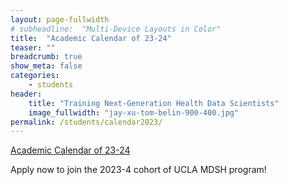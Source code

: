 ```yaml
---
layout: page-fullwidth
# subheadline:  "Multi-Device Layouts in Color"
title:  "Academic Calendar of 23-24"
teaser: ""
breadcrumb: true
show_meta: false
categories:
    - students
header:
    title: "Training Next-Generation Health Data Scientists"
    image_fullwidth: "jay-xu-tom-belin-900-400.jpg"
permalink: /students/calendar2023/
---
```


<a href="https://ucla-mdsh.github.io/docs/MDPH_AcademicCalendar_2023_2024.pdf">Academic Calendar of 23-24 </a>

Apply now to join the 2023-4 cohort of UCLA MDSH program!

